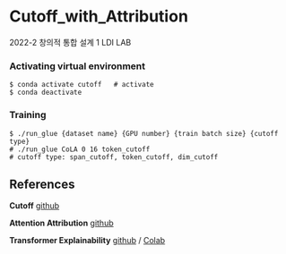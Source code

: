 # Cutoff_with_Attribution
2022-2 창의적 통합 설계 1 LDI LAB

### Activating virtual environment
```shell
$ conda activate cutoff   # activate
$ conda deactivate
```

### Training
```shell
$ ./run_glue {dataset name} {GPU number} {train batch size} {cutoff type}
# ./run_glue CoLA 0 16 token_cutoff
# cutoff type: span_cutoff, token_cutoff, dim_cutoff
```

## References
**Cutoff** [github](https://github.com/dinghanshen/Cutoff)

**Attention Attribution** [github](https://github.com/YRdddream/attattr)

**Transformer Explainability** [github](https://github.com/hila-chefer/Transformer-Explainability) / [Colab](https://colab.research.google.com/github/hila-chefer/Transformer-Explainability/blob/main/BERT_explainability.ipynb)
